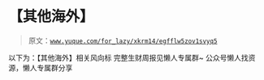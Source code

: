 # 【其他海外】

> 原文：[`www.yuque.com/for_lazy/xkrm14/egfflw5zov1svyq5`](https://www.yuque.com/for_lazy/xkrm14/egfflw5zov1svyq5)

<ne-p id="u2fff66ed" data-lake-id="u2fff66ed"><ne-text id="u262dd9ea">以下为：【其他海外】相关风向标</ne-text></ne-p> <ne-p id="u74629c6b" data-lake-id="u74629c6b"><ne-text id="u9a3dd998">完整生财周报见懒人专属群~</ne-text></ne-p> <ne-p id="u9b3f9601" data-lake-id="u9b3f9601"><ne-text id="u957faf55">公众号懒人找资源，懒人专属群分享</ne-text></ne-p>
